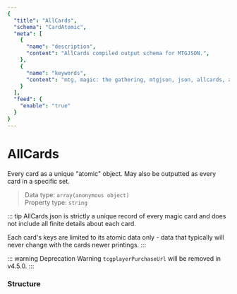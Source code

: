 ```yaml
---
{
  "title": "AllCards",
  "schema": "CardAtomic",
  "meta": [
    {
      "name": "description",
      "content": "AllCards compiled output schema for MTGJSON.",
    },
    {
      "name": "keywords",
      "content": "mtg, magic: the gathering, mtgjson, json, allcards, all cards",
    }
  ],
  "feed": {
    "enable": "true"
  }
}
---
```


# AllCards

Every card as a unique "atomic" object. May also be outputted as every card in a specific set.

> Data type: `array(anonymous object)`  
> Property type: `string`      

::: tip AllCards.json is strictly a unique record of every magic card and does not include all finite details about each card.

Each card's keys are limited to its atomic data only - data that typically will never change with the cards newer printings.
:::

::: warning Deprecation Warning
`tcgplayerPurchaseUrl` will be removed in v4.5.0.
:::

### Structure

<GenerateTable/>
